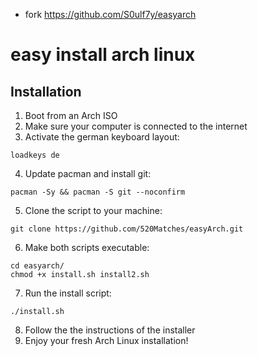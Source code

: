 - fork https://github.com/S0ulf7y/easyarch
# easy install arch linux

## Installation

1. Boot from an Arch ISO
2. Make sure your computer is connected to the internet
3. Activate the german keyboard layout:
  ```
  loadkeys de
  ```
4. Update pacman and install git:
  ```
  pacman -Sy && pacman -S git --noconfirm
  ```
5. Clone the script to your machine:
  ```
  git clone https://github.com/520Matches/easyArch.git
  ```
6. Make both scripts executable:
  ```
  cd easyarch/
  chmod +x install.sh install2.sh
  ```
7. Run the install script:
  ```
  ./install.sh
  ```
8. Follow the the instructions of the installer
9. Enjoy your fresh Arch Linux installation!
